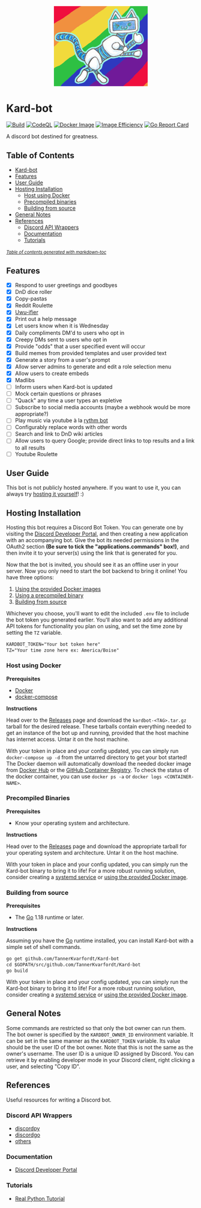 
<div align="center">
<img src="Robo_cat.png" alt="drawing" width="250"/>
</div>

# Kard-bot

[![Build](https://github.com/TannerKvarfordt/Kard-bot/actions/workflows/go.yml/badge.svg)](https://github.com/TannerKvarfordt/Kard-bot/actions/workflows/go.yml)
[![CodeQL](https://github.com/TannerKvarfordt/Kard-bot/actions/workflows/codeql-analysis.yml/badge.svg)](https://github.com/TannerKvarfordt/Kard-bot/actions/workflows/codeql-analysis.yml)
[![Docker Image](https://github.com/TannerKvarfordt/Kard-bot/actions/workflows/release.yml/badge.svg)](https://github.com/TannerKvarfordt/Kard-bot/actions/workflows/release.yml)
[![Image Efficiency](https://github.com/TannerKvarfordt/Kard-bot/actions/workflows/image-dive.yml/badge.svg)](https://github.com/TannerKvarfordt/Kard-bot/actions/workflows/image-dive.yml)
[![Go Report Card](https://github.com/TannerKvarfordt/Kard-bot/actions/workflows/report_card.yml/badge.svg)](https://github.com/TannerKvarfordt/Kard-bot/actions/workflows/report_card.yml)

A discord bot destined for greatness.

## Table of Contents

- [Kard-bot](#kard-bot)
- [Features](#features)
- [User Guide](#user-guide)
- [Hosting Installation](#hosting-installation)
  - [Host using Docker](#host-using-docker)
  - [Precompiled binaries](#precompiled-binaries)
  - [Building from source](#building-from-source)
- [General Notes](#general-notes)
- [References](#references)
  - [Discord API Wrappers](#discord-api-wrappers)
  - [Documentation](#documentation)
  - [Tutorials](#tutorials)

<small><i><a href='http://ecotrust-canada.github.io/markdown-toc/'>Table of contents generated with markdown-toc</a></i></small>

## Features

- [x] Respond to user greetings and goodbyes
- [x] DnD dice roller
- [x] Copy-pastas
- [x] Reddit Roulette
- [x] [Uwu-ifier](https://lingojam.com/uwu-ify)
- [x] Print out a help message
- [x] Let users know when it is Wednesday
- [x] Daily compliments DM'd to users who opt in
- [x] Creepy DMs sent to users who opt in
- [x] Provide "odds" that a user specified event will occur
- [x] Build memes from provided templates and user provided text
- [x] Generate a story from a user's prompt
- [x] Allow server admins to generate and edit a role selection menu  
- [x] Allow users to create embeds
- [x] Madlibs
- [ ] Inform users when Kard-bot is updated
- [ ] Mock certain questions or phrases
- [ ] "Quack" any time a user types an expletive
- [ ] Subscribe to social media accounts (maybe a webhook would be more appropriate?)
- [ ] Play music via youtube à la [rythm bot](https://rythm.fm/)
- [ ] Configurably replace words with other words
- [ ] Search and link to DnD wiki articles
- [ ] Allow users to query Google; provide direct links to top results and a link to all results
- [ ] Youtube Roulette

## User Guide

This bot is not publicly hosted anywhere. If you want to use it, you can always try [hosting it yourself](#hosting-installation)! :)

## Hosting Installation

Hosting this bot requires a Discord Bot Token. You can generate one by visiting the [Discord Developer Portal](https://discord.com/developers/applications),
and then creating a new application with an accompanying bot. Give the bot its needed permissions in the OAuth2 section **(Be sure to tick the "applications.commands" box!)**, and then invite it to your server(s) using the link that is generated for you.

Now that the bot is invited, you should see it as an offline user in your server. Now you only need to start the bot backend to bring it online! You have three options:

1. [Using the provided Docker images](#host-using-docker)
2. [Using a precompiled binary](#precompiled-binaries)
3. [Building from source](#building-from-source)

Whichever you choose, you'll want to edit the included `.env` file to include the bot token you generated earlier. You'll also want to
add any additional API tokens for functionality you plan on using, and set the time zone by setting the `TZ` variable.

```shell
KARDBOT_TOKEN="Your bot token here"
TZ="Your time zone here ex: America/Boise"
```

### Host using Docker

**Prerequisites**

- [Docker](https://www.docker.com/get-started)
- [docker-compose](https://docs.docker.com/compose/install/)

**Instructions**

Head over to the [Releases](https://github.com/TannerKvarfordt/Kard-bot/releases) page and download the `kardbot-<TAG>.tar.gz` tarball for the desired release.
These tarballs contain everything needed to get an instance of the bot up and running, provided that the host machine has internet access.
Untar it on the host machine.

With your token in place and your config updated, you can simply run `docker-compose up -d` from the untarred directory to get your bot started!
The Docker daemon will automatically download the needed docker image from [Docker Hub](https://hub.docker.com/r/tkvarfordt/kardbot/tags) or the
[GitHub Container Registry](https://github.com/TannerKvarfordt/Kard-bot/pkgs/container/kard-bot).
To check the status of the docker container, you can use `docker ps -a` or `docker logs <CONTAINER-NAME>`.

### Precompiled Binaries

**Prerequisites**

- Know your operating system and architecture.

**Instructions**

Head over to the [Releases](https://github.com/TannerKvarfordt/Kard-bot/releases) page and download the appropriate tarball for your operating system and architecture.
Untar it on the host machine.

With your token in place and your config updated, you can simply run the Kard-bot binary to bring it to life!
For a more robust running solution, consider creating a [systemd service](https://docs.fedoraproject.org/en-US/quick-docs/understanding-and-administering-systemd/#creating-new-systemd-services) or [using the provided Docker image](#host-using-docker).

### Building from source

**Prerequisites**

- The [Go](https://golang.org/) 1.18 runtime or later.

**Instructions**

Assuming you have the [Go](https://golang.org/) runtime installed, you can install Kard-bot with a simple set of shell commands.

```shell
go get github.com/TannerKvarfordt/Kard-bot
cd $GOPATH/src/github.com/TannerKvarfordt/Kard-bot
go build
```

With your token in place and your config updated, you can simply run the Kard-bot binary to bring it to life!
For a more robust running solution, consider creating a [systemd service](https://docs.fedoraproject.org/en-US/quick-docs/understanding-and-administering-systemd/#creating-new-systemd-services) or [using the provided Docker image](#host-using-docker).

## General Notes

Some commands are restricted so that only the bot owner can run them. The bot owner is specified by the `KARDBOT_OWNER_ID` environment variable.
It can be set in the same manner as the `KARDBOT_TOKEN` variable. Its value should be the user ID of the bot owner. Note that this is not the same
as the owner's username. The user ID is a unique ID assigned by Discord. You can retrieve it by enabling developer mode in your Discord client, right
clicking a user, and selecting "Copy ID".

## References

Useful resources for writing a Discord bot.

### Discord API Wrappers

- [discordpy](https://github.com/Rapptz/discord.py)
- [discordgo](https://github.com/bwmarrin/discordgo)
- [others](https://discordapi.com/unofficial/comparison.html)

### Documentation

- [Discord Developer Portal](https://discord.com/developers/docs/intro)

### Tutorials

- [Real Python Tutorial](https://realpython.com/how-to-make-a-discord-bot-python/)
